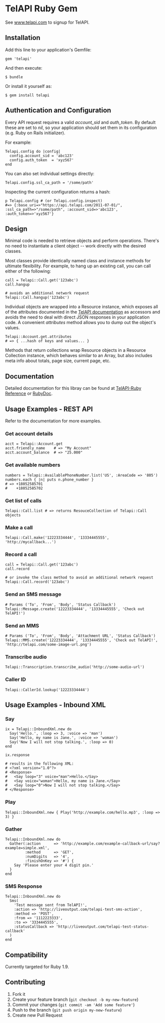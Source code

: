 # TelAPI Ruby Gem

See www.telapi.com to signup for TelAPI.

## Installation

Add this line to your application's Gemfile:

    gem 'telapi'

And then execute:

    $ bundle

Or install it yourself as:

    $ gem install telapi

## Authentication and Configuration

Every API request requires a valid *account_sid* and *auth_token*. By default these are set to *nil*, so your application
should set them in its configuration (e.g. Ruby on Rails initializer).

For example:

    Telapi.config do |config|
      config.account_sid = 'abc123'
      config.auth_token  = 'xyz567'
    end

You can also set individual settings directly:

    Telapi.config.ssl_ca_path = '/some/path'

Inspecting the current configuration returns a hash:

    p Telapi.config # (or Telapi.config.inspect)
    #=> {:base_uri=>"https://api.telapi.com/2011-07-01/", :ssl_ca_path=>"/some/path", :account_sid=>'abc123', :auth_token=>'xyz567'}

## Design

Minimal code is needed to retrieve objects and perform operations. There's no need to instantiate a client object -- work directly with the desired classes.

Most classes provide identically named class and instance methods for ultimate flexibility. For example, to hang up an existing call, you can call either of the following:

    call = Telapi::Call.get('123abc')
    call.hangup

    # avoids an additional network request
    Telapi::Call.hangup('123abc')

Individual objects are wrapped into a Resource instance, which exposes all of the attributes documented in the [TelAPI documentation](http://www.telapi.com/docs/) as accessors and avoids the need to deal with direct JSON responses in your application code. A convenient *attributes* method allows you to dump out the object's values.

    Telapi::Account.get.attributes
    # => { ...hash of keys and values... }

Methods that return collections wrap Resource objects in a Resource Collection instance, which behaves similar to an Array, but also includes meta info about totals, page size, current page, etc.

## Documentation

Detailed documentation for this libray can be found at [TelAPI-Ruby Reference](http://telapi.github.com/telapi-ruby/) or [RubyDoc](http://rubydoc.info/gems/telapi/).

## Usage Examples - REST API

Refer to the documentation for more examples.

### Get account details

    acct = Telapi::Account.get
    acct.friendly_name    # => "My Account"
    acct.account_balance  # => "25.000"

### Get available numbers

    numbers = Telapi::AvailablePhoneNumber.list('US', :AreaCode => '805')
    numbers.each { |n| puts n.phone_number }
    # => +18052585701
    #    +18052585702

### Get list of calls

    Telapi::Call.list # => returns ResouceCollection of Telapi::Call objects

### Make a call

    Telapi::Call.make('12223334444', '13334445555', 'http://mycallback...')

### Record a call

    call = Telapi::Call.get('123abc')
    call.record

    # or invoke the class method to avoid an additional network request
    Telapi::Call.record('123abc')

### Send an SMS message
    # Params ('To', 'From', 'Body', 'Status Callback')
    Telapi::Message.create('12223334444', '13334445555', 'Check out TelAPI!')

### Send an MMS
    # Params ('To', 'From', 'Body', 'Attachment URL', 'Status Callback')
    Telapi::MMS.create('12223334444', '13334445555', 'Check out TelAPI!', 'http://telapi.com/some-image-url.png')

### Transcribe audio

    Telapi::Transcription.transcribe_audio('http://some-audio-url')

### Caller ID

    Telapi::CallerId.lookup('12223334444')

## Usage Examples - Inbound XML

### Say

    ix = Telapi::InboundXml.new do
      Say('Hello.', :loop => 3, :voice => 'man')
      Say('Hello, my name is Jane.', :voice => 'woman')
      Say('Now I will not stop talking.', :loop => 0)
    end

    ix.response

    # results in the following XML:
    # <?xml version="1.0"?>
    # <Response>
    #   <Say loop="3" voice="man">Hello.</Say>
    #   <Say voice="woman">Hello, my name is Jane.</Say>
    #   <Say loop="0">Now I will not stop talking.</Say>
    # </Response>

### Play

    Telapi::InboundXml.new { Play('http://example.com/hello.mp3', :loop => 3) }

### Gather

    Telapi::InboundXml.new do
      Gather(:action      => 'http://example.com/example-callback-url/say?example=simple.xml',
             :method      => 'GET',
             :numDigits   => '4',
             :finishOnKey => '#') {
        Say 'Please enter your 4 digit pin.'
      }
    end

### SMS Response

    Telapi::InboundXml.new do
      Sms(
        'Test message sent from TelAPI!',
        :action => 'http://liveoutput.com/telapi-test-sms-action',
        :method => 'POST',
        :from => '1112223333',
        :to => '3334445555',
        :statusCallback => 'http://liveoutput.com/telapi-test-status-callback'
      )
    end

## Compatibility

Currently targeted for Ruby 1.9.

## Contributing

1. Fork it
2. Create your feature branch (`git checkout -b my-new-feature`)
3. Commit your changes (`git commit -am 'Add some feature'`)
4. Push to the branch (`git push origin my-new-feature`)
5. Create new Pull Request
